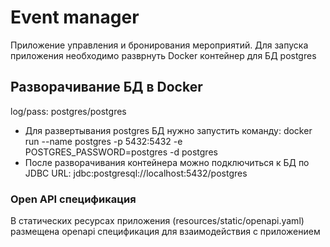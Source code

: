 # Event manager

Приложение управления и бронирования мероприятий.
Для запуска приложения необходимо разврнуть Docker контейнер для БД postgres

## Разворачивание БД в Docker

log/pass: postgres/postgres
-  Для развертывания postgres БД нужно запустить команду:
docker run --name postgres -p 5432:5432 -e POSTGRES_PASSWORD=postgres -d postgres
- После разворачивания контейнера можно подключиться к БД по JDBC URL:
  jdbc:postgresql://localhost:5432/postgres


### Open API спецификация

В статических ресурсах приложения (resources/static/openapi.yaml) 
размещена openapi спецификация для взаимодействия с приложением